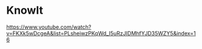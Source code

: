 # KnowIt

https://www.youtube.com/watch?v=FKXk5wDcgeA&list=PLsheiwzPKqWd_I5uRzJIDMhfYJD35WZY5&index=16
